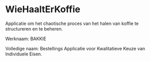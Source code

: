 # WieHaaltErKoffie
Applicatie om het chaotische proces van het halen van koffie te structureren en te beheren.

Werknaam: BAKKIE

Volledige naam: Bestellings Applicatie voor Kwalitatieve Keuze van Individuele Eisen.

